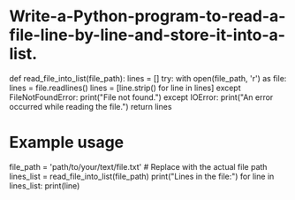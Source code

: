 # Write-a-Python-program-to-read-a-file-line-by-line-and-store-it-into-a-list.
def read_file_into_list(file_path):
    lines = []
    try:
        with open(file_path, 'r') as file:
            lines = file.readlines()
            lines = [line.strip() for line in lines]
    except FileNotFoundError:
        print("File not found.")
    except IOError:
        print("An error occurred while reading the file.")
    return lines

# Example usage
file_path = 'path/to/your/text/file.txt'  # Replace with the actual file path
lines_list = read_file_into_list(file_path)
print("Lines in the file:")
for line in lines_list:
    print(line)
